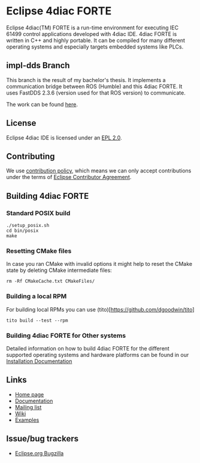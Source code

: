 # Eclipse 4diac FORTE

Eclipse 4diac(TM) FORTE is a run-time environment for executing IEC 61499 control applications developed with 4diac IDE. 4diac FORTE is written in C++ and highly portable. It can be compiled for many different operating systems and especially targets embedded systems like PLCs.

## impl-dds Branch

This branch is the result of my bachelor's thesis.
It implements a communication bridge between ROS (Humble) and this 4diac FORTE.
It uses FastDDS 2.3.6 (version used for that ROS version) to communicate.

The work can be found [here](https://cptpiepmatz.de/ba-tim-hesse.pdf).

## License

Eclipse 4diac IDE is licensed under an [EPL 2.0](LICENSE.md).

## Contributing

We use [contribution policy](CONTRIBUTING.md), which means we can only accept contributions under
the terms of [Eclipse Contributor Agreement](http://www.eclipse.org/legal/ECA.php).


## Building 4diac FORTE

### Standard POSIX build

    ./setup_posix.sh
    cd bin/posix
    make

### Resetting CMake files

In case you ran CMake with invalid options it might help
to reset the CMake state by deleting CMake intermediate
files:

    rm -Rf CMakeCache.txt CMakeFiles/

### Building a local RPM

For building local RPMs you can use (tito)[https://github.com/dgoodwin/tito]

    tito build --test --rpm
    
    
### Building 4diac FORTE for Other systems

Detailed information on how to build 4diac FORTE for the different supported operating systems and hardware platforms can be found in our [Installation Documentation](https://www.eclipse.org/4diac/en_help.php?helppage=html/installation/install.html)


## Links

* [Home page](https://www.eclipse.org/4diac)
* [Documentation](https://www.eclipse.org/4diac/en_help.php) 
* [Mailing list](https://dev.eclipse.org/mailman/listinfo/4diac-dev)
* [Wiki](https://wiki.eclipse.org/Eclipse_4diac_Wiki)
* [Examples](http://git.eclipse.org/c/4diac/org.eclipse.4diac.examples.git)

## Issue/bug trackers

* [Eclipse.org Bugzilla](https://bugs.eclipse.org/bugs/buglist.cgi?product=4diac)

